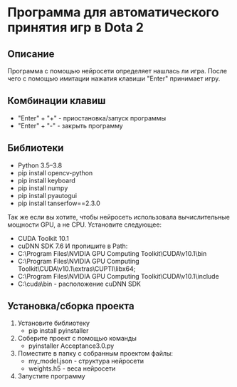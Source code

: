 # Программа для автоматического принятия игр в Dota 2
## Описание
Программа с помощью нейросети определяет нашлась ли игра. После чего с помощью имитации нажатия клавиши "Enter" принимает игру.
## Комбинации клавиш
* "Enter" + "+" - приостановка/запуск программы 
* "Enter" + "-" - закрыть программу
## Библиотеки 
* Python 3.5–3.8
* pip install opencv-python
* pip install keyboard
* pip install numpy
* pip install pyautogui
* pip install tanserfow==2.3.0

Так же если вы хотите, чтобы нейросеть использовала вычислительные мощности GPU, а не CPU. Установите следующее:
* CUDA Toolkit 10.1
* cuDNN SDK 7.6
И пропишите в Path:
* C:\Program Files\NVIDIA GPU Computing Toolkit\CUDA\v10.1\bin
* C:\Program Files\NVIDIA GPU Computing Toolkit\CUDA\v10.1\extras\CUPTI\libx64;
* C:\Program Files\NVIDIA GPU Computing Toolkit\CUDA\v10.1\include
* C:\cuda\bin - расположение cuDNN SDK

## Установка/сборка проекта 
1. Установите библиотеку
   * pip install pyinstaller
2. Соберите проект с помощью команды
   * pyinstaller Acceptance3.0.py
3. Поместите в папку с собранным проектом файлы:
   * my_model.json - структура нейросети
   * weights.h5 - веса нейросети
4. Запустите программу
